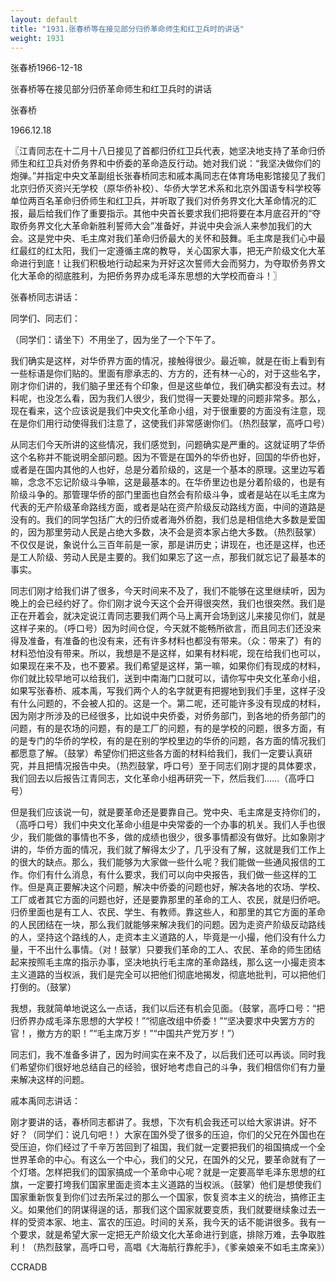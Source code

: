 ```yaml
---
layout: default
title: "1931.张春桥等在接见部分归侨革命师生和红卫兵时的讲话"
weight: 1931
---
```


张春桥1966-12-18

张春桥等在接见部分归侨革命师生和红卫兵时的讲话

张春桥

1966.12.18

〖江青同志在十二月十八日接见了首都归侨红卫兵代表，她坚决地支持了革命归侨师生和红卫兵对侨务界和中侨委的革命造反行动。她对我们说：“我坚决做你们的炮弹。”并指定中央文革副组长张春桥同志和戚本禹同志在体育场电影馆接见了我们北京归侨灭资兴无学校（原华侨补校）、华侨大学艺术系和北京外国语专科学校等单位两百名革命归侨师生和红卫兵，并听取了我们对侨务界文化大革命情况的汇报，最后给我们作了重要指示。其他中央首长要求我们把将要在本月底召开的“夺取侨务界文化大革命新胜利誓师大会”准备好，并说中央会派人来参加我们的大会。这是党中央、毛主席对我们革命归侨最大的关怀和鼓舞。毛主席是我们心中最红最红的红太阳，我们一定遵循主席的教导，关心国家大事，把无产阶级文化大革命进行到底！让我们积极地行动起来为开好这次誓师大会而努力，为夺取侨务界文化大革命的彻底胜利，为把侨务界办成毛泽东思想的大学校而奋斗！〗

张春桥同志讲话：

同学们、同志们：

（同学们：请坐下）不用坐了，因为坐了一个下午了。

我们确实是这样，对华侨界方面的情况，接触得很少。最近嘛，就是在街上看到有一些标语是你们贴的。里面有廖承志的、方方的，还有林一心的，对于这些名字，刚才你们讲的，我们脑子里还有个印象，但是这些单位，我们确实都没有去过。材料呢，也没怎么看，因为我们人很少，我们觉得一天要处理的问题非常多。那么，现在看来，这个应该说是我们中央文化革命小组，对于很重要的方面没有注意，现在是你们用行动使得我们注意了，这使我们非常感谢你们。（热烈鼓掌，高呼口号）

从同志们今天所讲的这些情况，我们感觉到，问题确实是严重的。这就证明了华侨这个名称并不能说明全部问题。因为不管是在国外的华侨也好，回国的华侨也好，或者是在国内其他的人也好，总是分着阶级的，这是一个基本的原理。这里边写着嘛，念念不忘记阶级斗争嘛，这是最基本的。在华侨里边也是分着阶级的，也是有阶级斗争的。那管理华侨的部门里面也自然会有阶级斗争，或者是站在以毛主席为代表的无产阶级革命路线方面，或者是站在资产阶级反动路线方面，中间的道路是没有的。我们的同学包括广大的归侨或者海外侨胞，我们总是相信绝大多数是爱国的，因为那里劳动人民是占绝大多数，决不会是资本家占绝大多数。（热烈鼓掌）不仅仅是说，象说什么三百年前是一家，那是讲历史；讲现在，也还是这样，也还是工人阶级、劳动人民是主要的。我们如果忘了这一点，那我们就忘记了最基本的事实。

同志们刚才给我们讲了很多，今天时间来不及了，我们不能够在这里继续听，因为晚上的会已经约好了。你们刚才说今天这个会开得很突然，我们也很突然。我们是正在开着会，就决定说江青同志要我们两个马上离开会场到这儿来接见你们，就是这样子来的。（呼口号）因为时间仓促，今天就不能畅所欲言，而且同志们还没来得及准备，有准备的也没有来，还有许多材料也都没有带来。（众：带来了）有的材料恐怕没有带来。所以，我想是不是这样，如果有材料呢，现在给我们也可以，如果现在来不及，也不要紧。我们希望是这样，第一嘛，如果你们有现成的材料，你们就比较早地可以给我们，送到中南海门口就可以，请你写中央文化革命小组，如果写张春桥、戚本禹，写我们两个人的名字就更有把握地到我们手里，这样子没有什么问题的，不会被人扣的。这是一个。第二呢，还可能许多没有现成的材料，因为刚才所涉及的已经很多，比如说中央侨委，对侨务部门，到各地的侨务部门的问题，有的是农场的问题，有的是工厂的问题，有的是学校的问题，很多方面，有的是专门的华侨的学校，有的是在别的学校里边的华侨的问题，各方面的情况我们都愿意了解。（鼓掌）希望你们把这些各方面的材料给我们，我们一定要认真研究，并且把情况报告中央。（热烈鼓掌，呼口号）至于同志们刚才提的具体要求，我们回去以后报告江青同志，文化革命小组再研究一下，然后我们……（高呼口号）

但是我们应该说一句，就是要革命还是要靠自己。党中央、毛主席是支持你们的，（高呼口号）我们中央文化革命小组是中央常委的一个办事的机关。我们人手也很少，我们能做的事情也不多，做的成绩也很少，很多事情都没有做好。比如象刚才讲的，华侨方面的情况，我们就了解得太少了，几乎没有了解，这就是我们工作上的很大的缺点。那么，我们能够为大家做一些什么呢？我们能做一些通风报信的工作。你们有什么消息，有什么要求，我们可以向中央报告，我们做一些这样的工作。但是真正要解决这个问题，解决中侨委的问题也好，解决各地的农场、学校、工厂或者其它方面的问题也好，还是要靠那里的革命的工人、农民，就是归侨吧。归侨里面也是有工人、农民、学生、有教师。靠这些人，和那里的其它方面的革命的人民团结在一块，那么我们就能够来解决我们的问题。因为走资产阶级反动路线的人，坚持这个路线的人，走资本主义道路的人，毕竟是一小撮，他们没有什么力量，干不出什么事情。（对！鼓掌）只要我们革命的工人、农民、革命的师生团结起来按照毛主席的指示办事，坚决地执行毛主席的革命路线，那么这一小撮走资本主义道路的当权派，我们是完全可以把他们彻底地揭发，彻底地批判，可以把他们打倒的。（鼓掌）

我想，我就简单地说这么一点话，我们以后还有机会见面。（鼓掌，高呼口号：“把归侨界办成毛泽东思想的大学校！”“彻底改组中侨委！”“坚决要求中央罢方方的官！，撤方方的职！”“毛主席万岁！”“中国共产党万岁！”）

同志们，我不准备多讲了，因为时间实在来不及了，以后我们还可以再谈。同时我们希望你们很好地总结自己的经验，很好地考虑自己的斗争，我们相信你们有力量来解决这样的问题。

戚本禹同志讲话：

刚才要讲的话，春桥同志都讲了。我想，下次有机会我还可以给大家讲讲。好不好？（同学们：说几句吧！）大家在国外受了很多的压迫，你们的父兄在外国也在受压迫，你们经过了千辛万苦回到了祖国，我们就一定要把我们的祖国搞成一个全世界革命的中心。有这么一个中心，我们的父兄，在国外的父兄，要革命就有了一个灯塔。怎样把我们的国家搞成一个革命中心呢？就是一定要高举毛泽东思想的红旗，一定要打垮我们国家里面走资本主义道路的当权派。（鼓掌）他们是想使我们国家重新恢复到你们过去所呆过的那么一个国家，恢复资本主义的统治，搞修正主义。如果他们的阴谋得逞的话，那我们这个国家就要变质，我们就要继续象过去一样的受资本家、地主、富农的压迫。时间的关系，我今天的话不能讲很多。我有一个要求，就是希望大家一定把无产阶级文化大革命进行到底，排除万难，去争取胜利！（热烈鼓掌，高呼口号，高唱《大海航行靠舵手》，《爹亲娘亲不如毛主席亲》）

CCRADB

